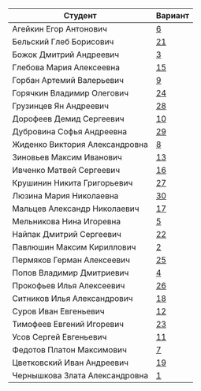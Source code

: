 | **Студент** | **Вариант**|
|-------------|------------|
| Агейкин Егор Антонович | [6](./tasks/6) |
| Бельский Глеб Борисович | [21](./tasks/21) |
| Божок Дмитрий Андреевич | [3](./tasks/3) |
| Глебова Мария Алексеевна | [15](./tasks/15) |
| Горбан Артемий Валерьевич | [9](./tasks/9) |
| Горячкин Владимир Олегович | [24](./tasks/24) |
| Грузинцев Ян Андреевич | [28](./tasks/28) |
| Дорофеев Демид Сергеевич | [10](./tasks/10) |
| Дубровина Софья Андреевна | [29](./tasks/29) |
| Жиденко Виктория Александровна | [8](./tasks/8) |
| Зиновьев Максим Иванович | [13](./tasks/13) |
| Ивченко Матвей Сергеевич | [16](./tasks/16) |
| Крушинин Никита Григорьевич | [27](./tasks/27) |
| Люзина Мария Николаевна | [30](./tasks/30) |
| Мальцев Александр Николаевич | [17](./tasks/17) |
| Мельникова Нина Игоревна | [5](./tasks/5) |
| Найпак Дмитрий Сергеевич | [22](./tasks/22) |
| Павлюшин Максим Кириллович | [2](./tasks/2) |
| Пермяков Герман Алексеевич | [25](./tasks/25) |
| Попов Владимир Дмитриевич | [4](./tasks/4) |
| Прокофьев Илья Алексеевич | [26](./tasks/26) |
| Ситников Илья Александрович | [18](./tasks/18) |
| Суров Иван Евгеньевич | [12](./tasks/12) |
| Тимофеев Евгений Игоревич | [23](./tasks/23) |
| Усов Сергей Евгеньевич | [11](./tasks/11) |
| Федотов Платон Максимович | [7](./tasks/7) |
| Цветковский Иван Андреевич | [19](./tasks/19) |
| Чернышкова Злата Александровна | [1](./tasks/1) |
